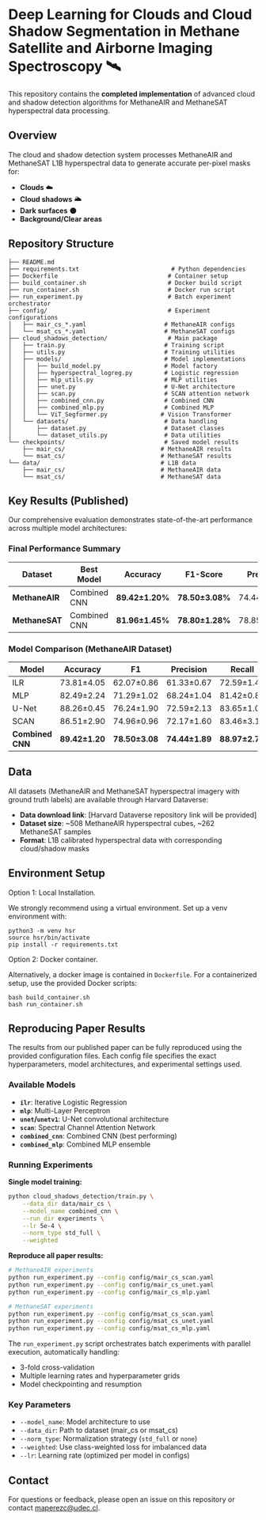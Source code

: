 # Deep Learning for Clouds and Cloud Shadow Segmentation in Methane Satellite and Airborne Imaging Spectroscopy 🛰️

This repository contains the **completed implementation** of advanced cloud and shadow detection algorithms for MethaneAIR and MethaneSAT hyperspectral data processing. 

## Overview

The cloud and shadow detection system processes MethaneAIR and MethaneSAT L1B hyperspectral data to generate accurate per-pixel masks for:
- **Clouds** ☁️
- **Cloud shadows** 🌥️  
- **Dark surfaces** 🌑
- **Background/Clear areas**

## Repository Structure

```
├── README.md
├── requirements.txt                          # Python dependencies
├── Dockerfile                               # Container setup
├── build_container.sh                       # Docker build script
├── run_container.sh                         # Docker run script
├── run_experiment.py                        # Batch experiment orchestrator
├── config/                                  # Experiment configurations
│   ├── mair_cs_*.yaml                      # MethaneAIR configs
│   └── msat_cs_*.yaml                      # MethaneSAT configs
├── cloud_shadows_detection/                 # Main package
│   ├── train.py                            # Training script
│   ├── utils.py                            # Training utilities
│   ├── models/                             # Model implementations
│   │   ├── build_model.py                  # Model factory
│   │   ├── hyperspectral_logreg.py         # Logistic regression
│   │   ├── mlp_utils.py                    # MLP utilities
│   │   ├── unet.py                         # U-Net architecture
│   │   ├── scan.py                         # SCAN attention network
│   │   ├── combined_cnn.py                 # Combined CNN
│   │   ├── combined_mlp.py                 # Combined MLP
│   │   └── ViT_Segformer.py               # Vision Transformer
│   └── datasets/                           # Data handling
│       ├── dataset.py                      # Dataset classes
│       └── dataset_utils.py                # Data utilities
└── checkpoints/                            # Saved model results
    ├── mair_cs/                           # MethaneAIR results
    └── msat_cs/                           # MethaneSAT results
└── data/                                  # L1B data
    ├── mair_cs/                           # MethaneAIR data
    └── msat_cs/                           # MethaneSAT data
```

## Key Results (Published)

Our comprehensive evaluation demonstrates state-of-the-art performance across multiple model architectures:

### Final Performance Summary

| Dataset | Best Model | Accuracy | F1-Score | Precision | Recall |
|---------|------------|----------|----------|-----------|---------|
| **MethaneAIR** | Combined CNN | **89.42±1.20%** | **78.50±3.08%** | 74.44±1.89% | 88.97±2.77% |
| **MethaneSAT** | Combined CNN | **81.96±1.45%** | **78.80±1.28%** | 78.85±0.86% | 81.09±1.23% |

### Model Comparison (MethaneAIR Dataset)

| Model | Accuracy | F1 | Precision | Recall |
|-------|----------|----|-----------|---------| 
| ILR | 73.81±4.05 | 62.07±0.86 | 61.33±0.67 | 72.59±1.46 |
| MLP | 82.49±2.24 | 71.29±1.02 | 68.24±1.04 | 81.42±0.85 |
| U-Net | 88.26±0.45 | 76.24±1.90 | 72.59±2.13 | 83.65±1.03 |
| SCAN | 86.51±2.90 | 74.96±0.96 | 72.17±1.60 | 83.46±3.13 |
| **Combined CNN** | **89.42±1.20** | **78.50±3.08** | **74.44±1.89** | **88.97±2.77** |


## Data

All datasets (MethaneAIR and MethaneSAT hyperspectral imagery with ground truth labels) are available through Harvard Dataverse:
- **Data download link**: [Harvard Dataverse repository link will be provided]
- **Dataset size**: ~508 MethaneAIR hyperspectral cubes, ~262 MethaneSAT samples
- **Format**: L1B calibrated hyperspectral data with corresponding cloud/shadow masks

## Environment Setup

Option 1: Local Installation.

We strongly recommend using a virtual environment. Set up a venv environment with:

```
python3 -m venv hsr
source hsr/bin/activate
pip install -r requirements.txt
```

Option 2: Docker container.

Alternatively, a docker image is contained in `Dockerfile`. For a containerized setup, use the provided Docker scripts:

```
bash build_container.sh
bash run_container.sh
```


## Reproducing Paper Results

The results from our published paper can be fully reproduced using the provided configuration files. Each config file specifies the exact hyperparameters, model architectures, and experimental settings used.

### Available Models
- **`ilr`**: Iterative Logistic Regression  
- **`mlp`**: Multi-Layer Perceptron
- **`unet`/`unetv1`**: U-Net convolutional architecture
- **`scan`**: Spectral Channel Attention Network
- **`combined_cnn`**: Combined CNN (best performing)
- **`combined_mlp`**: Combined MLP ensemble

### Running Experiments

**Single model training:**
```bash
python cloud_shadows_detection/train.py \
    --data_dir data/mair_cs \
    --model_name combined_cnn \
    --run_dir experiments \
    --lr 5e-4 \
    --norm_type std_full \
    --weighted
```

**Reproduce all paper results:**
```bash
# MethaneAIR experiments
python run_experiment.py --config config/mair_cs_scan.yaml
python run_experiment.py --config config/mair_cs_unet.yaml
python run_experiment.py --config config/mair_cs_mlp.yaml

# MethaneSAT experiments  
python run_experiment.py --config config/msat_cs_scan.yaml
python run_experiment.py --config config/msat_cs_unet.yaml
python run_experiment.py --config config/msat_cs_mlp.yaml
```

The `run_experiment.py` script orchestrates batch experiments with parallel execution, automatically handling:
- 3-fold cross-validation
- Multiple learning rates and hyperparameter grids
- Model checkpointing and resumption

### Key Parameters
- `--model_name`: Model architecture to use
- `--data_dir`: Path to dataset (mair_cs or msat_cs)
- `--norm_type`: Normalization strategy (`std_full` or `none`)
- `--weighted`: Use class-weighted loss for imbalanced data
- `--lr`: Learning rate (optimized per model in configs)


## Contact
For questions or feedback, please open an issue on this repository or contact maperezc@udec.cl.
